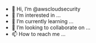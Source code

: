 - 👋 Hi, I’m @awscloudsecurity
- 👀 I’m interested in ...
- 🌱 I’m currently learning ...
- 💞️ I’m looking to collaborate on ...
- 📫 How to reach me ...

<!---
awscloudsecurity/awscloudsecurity is a ✨ special ✨ repository because its `README.md` (this file) appears on your GitHub profile.
You can click the Preview link to take a look at your changes.
--->
